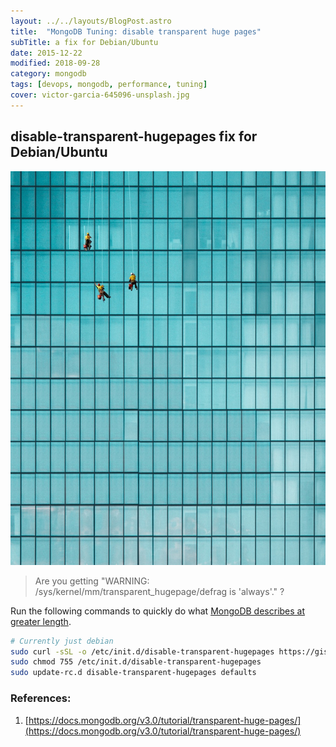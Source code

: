```yaml
---
layout: ../../layouts/BlogPost.astro
title:  "MongoDB Tuning: disable transparent huge pages"
subTitle: a fix for Debian/Ubuntu
date: 2015-12-22
modified: 2018-09-28
category: mongodb
tags: [devops, mongodb, performance, tuning]
cover: victor-garcia-645096-unsplash.jpg
---
```


## disable-transparent-hugepages fix for Debian/Ubuntu

![credit: victor-garcia-645096-unsplash.jpg](victor-garcia-645096-unsplash.jpg)

> Are you getting "WARNING: /sys/kernel/mm/transparent_hugepage/defrag is 'always'." ?

Run the following commands to quickly do what [MongoDB describes at greater length](https://docs.mongodb.org/v3.0/tutorial/transparent-huge-pages/).

```sh
# Currently just debian
sudo curl -sSL -o /etc/init.d/disable-transparent-hugepages https://gist.githubusercontent.com/justsml/5e8f10892070072c4ffb/raw/disable-transparent-hugepages
sudo chmod 755 /etc/init.d/disable-transparent-hugepages
sudo update-rc.d disable-transparent-hugepages defaults
```

### References:

1.  [https://docs.mongodb.org/v3.0/tutorial/transparent-huge-pages/](https://docs.mongodb.org/v3.0/tutorial/transparent-huge-pages/)
